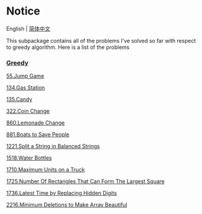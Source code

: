 # Notice
English | [简体中文](https://github.com/cartoonYu/LeetCodeSolution/blob/master/src/main/java/org/LeetcodeSolution/Greedy/README-ZN.md)

This subpackage contains all of the problems I've solved so far with respect to greedy algorithm. Here is a list of the problems

### [Greedy](https://github.com/cartoonYu/LeetCodeSolution/blob/master/src/main/java/org/LeetcodeSolution/Greedy)
[55.Jump Game](https://github.com/cartoonYu/LeetCodeSolution/blob/master/src/main/java/org/LeetcodeSolution/Greedy/Solution55.java)

[134.Gas Station](https://github.com/cartoonYu/LeetCodeSolution/blob/master/src/main/java/org/LeetcodeSolution/Greedy/Solution134.java)

[135.Candy](https://github.com/cartoonYu/LeetCodeSolution/blob/master/src/main/java/org/LeetcodeSolution/Greedy/Solution135.java)

[322.Coin Change](https://github.com/cartoonYu/LeetCodeSolution/blob/master/src/main/java/org/LeetcodeSolution/Greedy/Solution322.java)

[860.Lemonade Change](https://github.com/cartoonYu/LeetCodeSolution/blob/master/src/main/java/org/LeetcodeSolution/Greedy/Solution860.java)

[881.Boats to Save People](https://github.com/cartoonYu/LeetCodeSolution/blob/master/src/main/java/org/LeetcodeSolution/Greedy/Solution881.java)

[1221.Split a String in Balanced Strings](https://github.com/cartoonYu/LeetCodeSolution/blob/master/src/main/java/org/LeetcodeSolution/Greedy/Solution1221.java)

[1518.Water Bottles](https://github.com/cartoonYu/LeetCodeSolution/blob/master/src/main/java/org/LeetcodeSolution/Greedy/Solution1518.java)

[1710.Maximum Units on a Truck](https://github.com/cartoonYu/LeetCodeSolution/blob/master/src/main/java/org/LeetcodeSolution/Greedy/Solution1710.java)

[1725.Number Of Rectangles That Can Form The Largest Square](https://github.com/cartoonYu/LeetCodeSolution/blob/master/src/main/java/org/LeetcodeSolution/Greedy/Solution1725.java)

[1736.Latest Time by Replacing Hidden Digits](https://github.com/cartoonYu/LeetCodeSolution/blob/master/src/main/java/org/LeetcodeSolution/Greedy/Solution1736.java)

[2216.Minimum Deletions to Make Array Beautiful](https://github.com/cartoonYu/LeetCodeSolution/blob/master/src/main/java/org/LeetcodeSolution/Greedy/Solution2216.java)